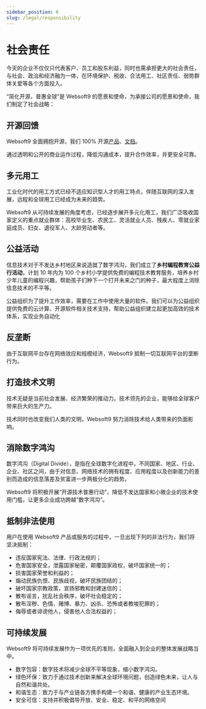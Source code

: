 ```yaml
---
sidebar_position: 6
slug: /legal/responsibility
---
```


# 社会责任

今天的企业不仅仅只代表客户、员工和股东利益，同时也需承担更大的社会责任，与社会、政治和经济融为一体，在环境保护、税收、合法用工、社区责任、弱势群体关爱等各个方面投入。

“简化开源，普惠全球”是 Websoft9 的愿景和使命，为承接公司的愿景和使命，我们制定了社会战略：  

## 开源回馈

Websoft9 全面拥抱开源，我们 100% 开源[产品](https://github.com/websoft9)、[文档](https://support.websoft9.com/)。  

通过透明和公开的商业运作过程，降低沟通成本，提升合作效率，并更安全可靠。

## 多元用工

工业化时代的用工方式已经不适应知识型人才的用工特点，伴随互联网的深入发展，远程和全球用工已经成为未来的趋势。  

Websoft9 从可持续发展的角度考虑，已经逐步展开多元化用工，我们广泛吸收国家定义的重点就业群体：高校毕业生、农民工、灵活就业人员、残疾人、零就业家庭成员、妇女、退役军人、大龄劳动者等。    

## 公益活动

信息技术对于不发达乡村地区来说造就了数字鸿沟，我们成立了**乡村编程教育公益行活动**，计划 10 年内为 100 个乡村小学提供免费的编程技术教育服务，培养乡村少年儿童的编程兴趣，帮助孩子们种下一个打开未来之门的种子，最大程度上消除信息技术的不平等。    

公益组织为了提升工作效率，需要在工作中使用大量的软件。我们可以为公益组织提供免费的云计算、开源软件相关技术支持，帮助公益组织建立起更加高效的技术体系，实现业务自动化

## 反垄断

由于互联网平台存在网络效应和规模经济，Websoft9 抵制一切互联网平台的垄断行为。  

## 打造技术文明

技术无疑是当前社会发展、经济繁荣的推动力。技术领先的企业，能够给全球客户带来巨大的生产力。

技术同时也改变我们人类的文明，Websoft9 努力消除技术给人类带来的负面影响。  

## 消除数字鸿沟

数字鸿沟（Digital Divide），是指在全球数字化进程中，不同国家、地区、行业、企业、社区之间，由于对信息、网络技术的拥有程度、应用程度以及创新能力的差别而造成的信息落差及贫富进一步两极分化的趋势。

Websoft9 将积极开展“开源技术普惠行动”，降低不发达国家和小微企业的技术使用门槛，让更多企业成功跨越“数字鸿沟”。  

## 抵制非法使用

用户在使用 Websoft9 产品或服务的过程中，一旦出现下列的非法行为，我们将坚决抵制：

* 违反国家宪法、法律、行政法规的；
* 危害国家安全，泄露国家秘密，颠覆国家政权，破坏国家统一的；
* 损害国家荣誉和利益的；
* 煽动民族仇恨、民族歧视，破坏民族团结的；
* 破坏国家宗教政策，宣扬邪教和封建迷信的；
* 散布谣言，扰乱社会秩序，破坏社会稳定的；
* 散布淫秽、色情、赌博、暴力、凶杀、恐怖或者教唆犯罪的；
* 侮辱或者诽谤他人，侵害他人合法权益的；

## 可持续发展

Websoft9 将可持续发展作为一项优先的准则，全面融入到企业的整体发展战略当中。

* 数字包容：数字技术将减少全球不平等现象，缩小数字鸿沟。
* 绿色环保：致力于通过技术创新来解决全球环境问题，创造绿色未来，让人与自然和谐共处。
* 和谐生态：致力于与产业链各方携手构建一个和谐、健康的产业生态环境。
* 安全可信：支持并积极倡导开放、安全、稳定、和平的网络空间